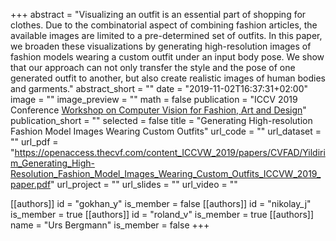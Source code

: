 +++
abstract = "Visualizing an outfit is an essential part of shopping for clothes. Due to the combinatorial aspect of combining fashion articles, the available images are limited to a pre-determined set of outfits. In this paper, we broaden these visualizations by generating high-resolution images of fashion models wearing a custom outfit under an input body pose. We show that our approach can not only transfer the style and the pose of one generated outfit to another, but also create realistic images of human bodies and garments."
abstract_short = ""
date = "2019-11-02T16:37:31+02:00"
image = ""
image_preview = ""
math = false
publication = "ICCV 2019 Conference [Workshop on Computer Vision for Fashion, Art and Design](https://sites.google.com/view/cvcreative/home)"
publication_short = ""
selected = false
title = "Generating High-resolution Fashion Model Images Wearing Custom Outfits"
url_code = ""
url_dataset = ""
url_pdf = "https://openaccess.thecvf.com/content_ICCVW_2019/papers/CVFAD/Yildirim_Generating_High-Resolution_Fashion_Model_Images_Wearing_Custom_Outfits_ICCVW_2019_paper.pdf"
url_project = ""
url_slides = ""
url_video = ""

[[authors]]
    id = "gokhan_y"
    is_member = false
[[authors]]
    id = "nikolay_j"
    is_member = true
[[authors]]
    id = "roland_v"
    is_member = true
[[authors]]
    name = "Urs Bergmann"
    is_member = false
+++
